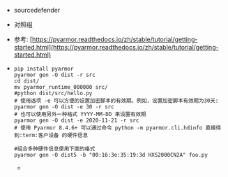 - sourcedefender

- 对照组

- 参考: [https://pyarmor.readthedocs.io/zh/stable/tutorial/getting-started.html](https://pyarmor.readthedocs.io/zh/stable/tutorial/getting-started.html)

- ```shell
  pip install pyarmor
  pyarmor gen -O dist -r src
  cd dist/
  mv pyarmor_runtime_000000 src/
  #python dist/src/hello.py
  # 使用选项 -e 可以方便的设置加密脚本的有效期。例如，设置加密脚本有效期为30天:
  pyarmor gen -O dist -e 30 -r src
  # 也可以使用另外一种格式 YYYY-MM-DD 来设置有效期
  pyarmor gen -O dist -e 2020-11-21 -r src
  # 使用 Pyarmor 8.4.6+ 可以通过命令 python -m pyarmor.cli.hdinfo 直接得到:term:客户设备 的硬件信息
  
  #组合多种硬件信息使用下面的格式
  pyarmor gen -O dist5 -b "00:16:3e:35:19:3d HXS2000CN2A" foo.py
  ```

  -